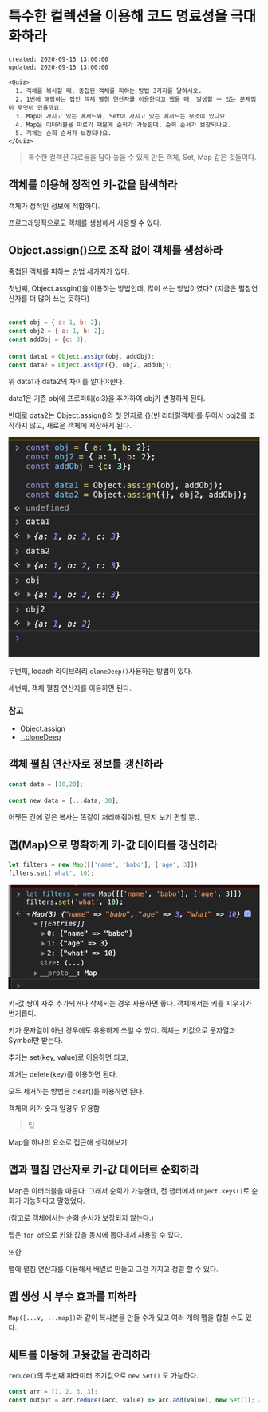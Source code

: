 # 특수한 컬렉션을 이용해 코드 명료성을 극대화하라

```text
created: 2020-09-15 13:00:00
updated: 2020-09-15 13:00:00
```

```text
<Quiz>
  1. 객체를 복사할 때, 중첩된 객체를 피하는 방법 3가지를 말하시오.
  2. 1번에 해당하는 답인 객체 펼침 연산자를 이용한다고 했을 때, 발생할 수 있는 문제점이 무엇이 있을까요.
  3. Map이 가지고 있는 메서드와, Set이 가지고 있는 메서드는 무엇이 있나요.
  4. Map은 이터러블을 따르기 때문에 순회가 가능한데, 순회 순서가 보장되나요.
  5. 객체는 순회 순서가 보장되나요.
</Quiz>
```

> 특수한 컬렉션
> 자료들을 담아 놓을 수 있게 만든 객체, Set, Map 같은 것들이다.

## 객체를 이용해 정적인 키-값을 탐색하라

객체가 정적인 정보에 적합하다.

프로그래밍적으로도 객체를 생성해서 사용할 수 있다.

## Object.assign()으로 조작 없이 객체를 생성하라

중첩된 객체를 피하는 방법 세가지가 있다.

첫번째, Object.assgin()을 이용하는 방법인데, 많이 쓰는 방법이였다? (지금은 펼침연산자를 더 많이 쓰는 듯하다)

```js

const obj = { a: 1, b: 2};
const obj2 = { a: 1, b: 2};
const addObj = {c: 3};

const data1 = Object.assign(obj, addObj);
const data2 = Object.assign({}, obj2, addObj);
```

위 data1과 data2의 차이를 알아야한다.

data1은 기존 obj에 프로퍼티(c:3)을 추가하여 obj가 변경하게 된다.

반대로 data2는 Object.assign()의 첫 인자로 {}(빈 리터럴객체)를 두어서 obj2를 조작하지 않고,
새로운 객체에 저장하게 된다.

![차이](./images/37cr22n371ot-2020-09-15-13-46-37.png)

두번째, lodash 라이브러리 `cloneDeep()`사용하는 방법이 있다.

세번째, 객체 펼침 연산자를 이용하면 된다.

### 참고

- [Object.assign](https://developer.mozilla.org/ko/docs/Web/JavaScript/Reference/Global_Objects/Object/assign)
- [_.cloneDeep](https://lodash.com/docs/4.17.15#cloneDeep)

## 객체 펼침 연산자로 정보를 갱신하라

```js
const data = [10,20];

const new_data = [...data, 30];
```

어쨋든 간에 깊은 복사는 똑같이 처리해줘야함, 단지 보기 편할 뿐..

## 맵(Map)으로 명확하게 키-값 데이터를 갱신하라

```js
let filters = new Map([['name', 'babo'], ['age', 3]])
filters.set('what', 10);
```

![Map](./images/2cr22n21ot-2020-09-15-13-53-02.png)

키-값 쌍이 자주 추가되거나 삭제되는 경우 사용하면 좋다. 객체에서는 키를 지우기가 번거롭다.

키가 문자열이 아닌 경우에도 유용하게 쓰일 수 있다. 객체는 키값으로 문자열과 Symbol만 받는다.

추가는 set(key, value)로 이용하면 되고,

제거는 delete(key)를 이용하면 된다.

모두 제거하는 방법은 clear()를 이용하면 된다.

객체의 키가 숫자 일경우 유용함

> 팁

Map을 하나의 요소로 접근해 생각해보기

## 맵과 펼침 연산자로 키-값 데이터르 순회하라

Map은 이터러블을 따른다. 그래서 순회가 가능한데, 전 챕터에서 `Object.keys()`로 순회가 가능하다고 말했었다.

(참고로 객체에서는 순회 순서가 보장되지 않는다.)

맵은 `for of`으로 키와 값을 동시에 뽑아내서 사용할 수 있다.

또한

맵에 펼침 연산자를 이용해서 배열로 만들고 그걸 가지고 정렬 할 수 있다.

## 맵 생성 시 부수 효과를 피하라

`Map([...v, ...map])`과 같이 복사본을 만들 수가 있고 여러 개의 맵을 합칠 수도 있다.

## 세트를 이용해 고윳값을 관리하라

`reduce()`의 두번째 파라미터 초기값으로 `new Set()` 도 가능하다.

```js
const arr = [1, 2, 3, 3];
const output = arr.reduce((acc, value) => acc.add(value), new Set()); // Set(3) {1, 2, 3}
```

